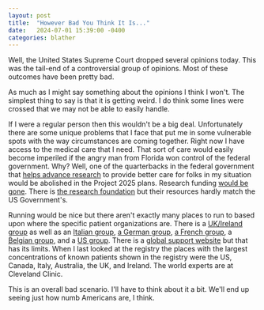 ```yaml
---
layout: post
title:  "However Bad You Think It Is..."
date:   2024-07-01 15:39:00 -0400
categories: blather
---
```

Well, the United States Supreme Court dropped several opinions today.  This was the tail-end of a controversial group of opinions.  Most of these outcomes have been pretty bad.  

As much as I might say something about the opinions I think I won't.  The simplest thing to say is that it is getting weird.  I do think some lines were crossed that we may not be able to easily handle.  

If I were a regular person then this wouldn't be a big deal.  Unfortunately there are some unique problems that I face that put me in some vulnerable spots with the way circumstances are coming together.  Right now I have access to the medical care that I need.  That sort of care would easily become imperiled if the angry man from Florida won control of the federal government.  Why?  Well, one of the quarterbacks in the federal government that [helps advance research](https://ncats.nih.gov/research/research-activities?related_office%5B%5D=2#research-activities-at-NCATS) to provide better care for folks in my situation would be abolished in the Project 2025 plans.  Research funding [would be gone](https://ncats.nih.gov/research/research-activities/rdcrn).  There is [the research foundation](https://www.ptenresearch.org) but their resources hardly match the US Government's.

Running would be nice but there aren't exactly many places to run to based upon where the specific patient organizations are.  There is a [UK/Ireland group](https://ptenuki.org/) as well as an [Italian group](https://www.ptenitalia.org/), [a German group](https://www.shg-cobald.de/), [a French group](https://www.syndromedecowden.com/), a [Belgian group](https://ptenbelgienederland.nl/), and a [US group](https://ptenfoundation.org/).  There is a [global support website](https://www.ptenworld.com/pten-world) but that has its limits.  When I last looked at the registry the places with the largest concentrations of known patients shown in the registry were the US, Canada, Italy, Australia, the UK, and Ireland.  The world experts are at Cleveland Clinic.

This is an overall bad scenario.  I'll have to think about it a bit.  We'll end up seeing just how numb Americans are, I think.
